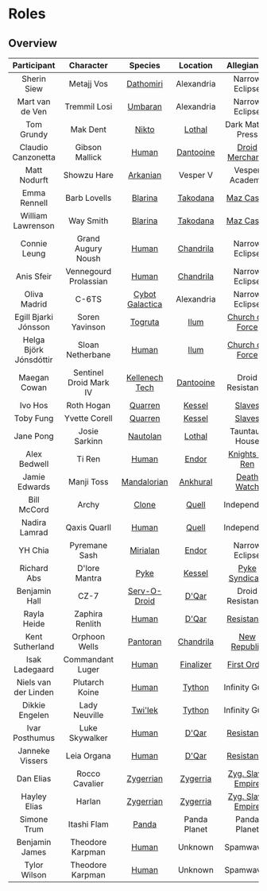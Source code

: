 # Roles

## Overview 

|       Participant      |        Character       |     Species          |   Location       |        Allegiance       |
|:----------------------:|:----------------------:|:--------------------:|:----------------:|:-----------------------:|
|       Sherin Siew      |       Metajj Vos       |    [Dathomiri][2]    |   Alexandria    |      Narrow Eclipse     |
|     Mart van de Ven    |      Tremmil Losi      |     [Umbaran][3]     |   Alexandria    |      Narrow Eclipse     |
|       Tom Grundy       |        Mak Dent        |      [Nikto][4]      |   [Lothal][21]  |     Dark Matter Press   |
|   Claudio Canzonetta   |     Gibson Mallick     |      [Human][1]      | [Dantooine][22] |   [Droid Merchants][34] |
|      Matt Nodurft      |       Showzu Hare      |     [Arkanian][5]    |    Vesper V     |      Vesper Academy     |
|      Emma Rennell      |      Barb Lovells      |     [Blarina][6]     |  [Takodana][23] |     [Maz Castle][35]    |
|    William Lawrenson   |        Way Smith       |     [Blarina][6]     |  [Takodana][23] |     [Maz Castle][35]    |
|      Connie Leung      |   Grand Augury Noush   |      [Human][1]      | [Chandrila][24] |      Narrow Eclipse     |
|       Anis Sfeir       |  Vennegourd Prolassian |      [Human][1]      | [Chandrila][24] |      Narrow Eclipse     |
|      Oliva Madrid      |          C-6TS         | [Cybot Galactica][7] |   Alexandria    |      Narrow Eclipse     |
|  Egill Bjarki Jónsson  |     Soren Yavinson     |     [Togruta][8]     |    [Ilum][25]   |  [Church o/t Force][36] |
| Helga Björk Jónsdóttir |    Sloan Netherbane    |      [Human][1]      |    [Ilum][25]   |  [Church o/t Force][36] |
|      Maegan Cowan      | Sentinel Droid Mark IV |  [Kellenech Tech][9] |  [Dantooine][22]|     Droid Resistance    |
|         Ivo Hos        |       Roth Hogan       |     [Quarren][10]    |   [Kessel][26]  |       [Slaves][37]      |
|        Toby Fung       |      Yvette Corell     |     [Quarren][10]    |   [Kessel][26]  |       [Slaves][37]      |
|        Jane Pong       |      Josie Sarkinn     |     [Nautolan][11]   |   [Lothal][21]  |      Tauntaun House     |
|      Alex Bedwell      |         Ti Ren         |      [Human][1]      |    [Endor][27]  |   [Knights of Ren][38]  |
|      Jamie Edwards     |       Manji Toss       |   [Mandalorian][12]  |  [Ankhural][28] |     [Death Watch][39]   |
|       Bill McCord      |          Archy         |      [Clone][13]     |    [Quell][29]  |       Independent       |
|      Nadira Lamrad     |      Qaxis Quarll      |      [Human][1]      |    [Quell][29]  |       Independent       |
|         YH Chia        |      Pyremane Sash     |     [Mirialan][14]   |    [Endor][27]  |      Narrow Eclipse     |
|       Richard Abs      |      D'lore Mantra     |       [Pyke][15]     |   [Kessel][26]  |   [Pyke Syndicate][40]  |
|      Benjamin Hall     |          CZ-7          |   [Serv-O-Droid][16] |    [D'Qar][30]  |     Droid Resistance    |
|       Rayla Heide      |     Zaphira Renlith    |      [Human][1]      |    [D'Qar][30]  |     [Resistance][41]    |
|     Kent Sutherland    |      Orphoon Wells     |     [Pantoran][17]   | [Chandrila][24] |    [New Republic][42]   |
|     Isak Ladegaard     |    Commandant Luger    |      [Human][1]      | [Finalizer][31] |     [First Order][42]   |
|  Niels van der Linden  |     Plutarch Koine     |      [Human][1]      |   [Tython][32]  |      Infinity Guild     |
|     Dikkie Engelen     |      Lady Neuville     |     [Twi'lek][18]    |   [Tython][32]  |      Infinity Guild     |
|     Ivar Posthumus     |     Luke Skywalker     |      [Human][1]      |    [D'Qar][30]  |     [Resistance][41]    |
|     Janneke Vissers    |       Leia Organa      |      [Human][1]      |    [D'Qar][30]  |     [Resistance][41]    |
|        Dan Elias       |     Rocco Cavalier     |    [Zygerrian][19]   |  [Zygerria][33] | [Zyg. Slave Empire][44] |
|      Hayley Elias      |         Harlan         |    [Zygerrian][19]   |  [Zygerria][33] | [Zyg. Slave Empire][44] |
|       Simone Trum      |       Itashi Flam      |      [Panda][20]     |   Panda Planet  |       Panda Planet      |
|     Benjamin James     |    Theodore Karpman    |      [Human][1]      |     Unknown     |         Spamwaves       |
|      Tylor Wilson      |    Theodore Karpman    |      [Human][1]      |     Unknown     |         Spamwaves       |


[1]: http://starwars.wikia.com/wiki/Human
[2]: http://starwars.wikia.com/wiki/Dathomirian
[3]: http://starwars.wikia.com/wiki/Umbaran
[4]: http://starwars.wikia.com/wiki/Nikto
[5]: http://starwars.wikia.com/wiki/Arkanian
[6]: http://starwars.wikia.com/wiki/Blarina
[7]: http://starwars.wikia.com/wiki/Cybot_Galactica
[8]: http://starwars.wikia.com/wiki/Togruta
[9]: http://starwars.wikia.com/wiki/Kellenech_Technologies
[10]: http://starwars.wikia.com/wiki/Quarren
[11]: http://starwars.wikia.com/wiki/Nautolan
[12]: http://starwars.wikia.com/wiki/Mandalorian
[13]: http://starwars.wikia.com/wiki/Cloning
[14]: http://starwars.wikia.com/wiki/Mirialan
[15]: http://starwars.wikia.com/wiki/Pyke
[16]: http://starwars.wikia.com/wiki/Serv-O-Droid,_Inc.
[17]: http://starwars.wikia.com/wiki/Pantoran
[18]: http://starwars.wikia.com/wiki/Twi%27lek
[19]: http://starwars.wikia.com/wiki/Zygerrian
[20]: http://starwars.wikia.com/wiki/Panda
[21]: http://starwars.wikia.com/wiki/Lothal
[22]: http://starwars.wikia.com/wiki/Dantooine
[23]: http://starwars.wikia.com/wiki/Takodana  
[24]: http://starwars.wikia.com/wiki/Chandrila 
[25]: http://starwars.wikia.com/wiki/Ilum 
[26]: http://starwars.wikia.com/wiki/Kessel 
[27]: http://starwars.wikia.com/wiki/Endor 
[28]: http://starwars.wikia.com/wiki/Ankhural 
[29]: http://starwars.wikia.com/wiki/Quell 
[30]: http://starwars.wikia.com/wiki/D%27Qar
[31]: http://starwars.wikia.com/wiki/Finalizer 
[32]: http://starwars.wikia.com/wiki/Tython 
[33]: http://starwars.wikia.com/wiki/Zygerria 
[34]: http://starwars.wikia.com/wiki/Merchant/Legends
[35]: http://starwars.wikia.com/wiki/Maz_Kanata%27s_castle 
[36]: http://starwars.wikia.com/wiki/Church_of_the_Force
[37]: http://starwars.wikia.com/wiki/Slavery/Legends
[38]: http://starwars.wikia.com/wiki/Knights_of_Ren
[39]: http://starwars.wikia.com/wiki/Death_Watch
[40]: http://starwars.wikia.com/wiki/Pyke_Syndicate/Legends
[41]: http://starwars.wikia.com/wiki/Resistance
[42]: http://starwars.wikia.com/wiki/New_Republic
[43]: http://starwars.wikia.com/wiki/First_Order
[44]: http://starwars.wikia.com/wiki/Zygerrian_Slave_Empire